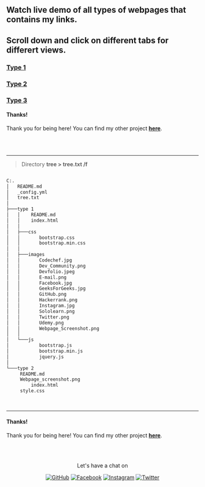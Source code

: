 
## Watch live demo of all types of webpages that contains my links.

## Scroll down and click on different tabs for differert views.

### [Type 1](https://Nihal-Priyadarshi.github.io/My_Links/type%201/index.html)
### [Type 2](https://Nihal-Priyadarshi.github.io/My_Links/type%202/index.html)
### [Type 3](https://Nihal-Priyadarshi.github.io/My_Links/type%203/index.html)


#### Thanks!

Thank you for being here! You can find my other project **[here](https://github.com/Nihal-Priyadarshi?tab=repositories)**.

<br><br>

----------


> Directory **tree > tree.txt /f**


```bash

C:.
│   README.md
│   _config.yml
│   tree.txt
│   
├───type 1
│   │    README.md
│   │    index.html
│   │ 
│   ├───css
│   │       bootstrap.css
│   │       bootstrap.min.css
│   │
│   ├───images
│   │       Codechef.jpg
│   │       Dev_Community.png
│   │       Devfolio.jpeg
│   │       E-mail.png
│   │       Facebook.jpg
│   │       GeeksForGeeks.jpg
│   │       GitHub.png
│   │       Hackerrank.png
│   │       Instagram.jpg
│   │       Sololearn.png
│   │       Twitter.png
│   │       Udemy.png
│   │       Webpage_Screenshot.png
│   │
│   └───js
│           bootstrap.js
│           bootstrap.min.js
│           jquery.js
│
└───type 2
	 README.md
	 Webpage_screenshot.png
         index.html
	 style.css
        
         
```

----------

#### Thanks!

Thank you for being here! You can find my other project **[here](https://github.com/Nihal-Priyadarshi?tab=repositories)**.

<br><br>
<p align="center"> Let's have a chat on </p> 
<p align="center">
	<a href="https://github.com/Nihal-Priyadarshi"><img src="https://img.shields.io/github/followers/Nihal-Priyadarshi.svg?label=GitHub&style=social" alt="GitHub"></a>
	<a href="https://www.facebook.com/nihal.priyadarshi.1999"><img src="https://img.shields.io/badge/Facebook--_.svg?style=social&logo=facebook" alt="Facebook"></a>
	<a href="https://instagram.com/nihal_priyadarshi?igshid=1sdgxdfcf7ksq"><img src="https://img.shields.io/badge/Instagram--_.svg?style=social&logo=instagram" alt="Instagram"></a>
	<a href="https://twitter.com/nihal08121999"><img src="https://img.shields.io/twitter/follow/nihal08121999?label=Follow&style=social" alt="Twitter"></a>

</p>
